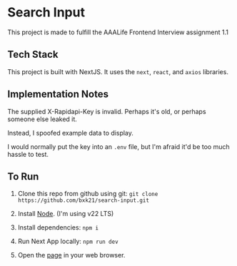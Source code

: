 # Search Input

This project is made to fulfill the AAALife Frontend Interview assignment 1.1

## Tech Stack

This project is built with NextJS. It uses the `next`, `react`, and `axios` libraries.

## Implementation Notes

The supplied X-Rapidapi-Key is invalid. Perhaps it's old, or perhaps someone else leaked it.

Instead, I spoofed example data to display.

I would normally put the key into an `.env` file, but I'm afraid it'd be too much hassle to test.

## To Run

1. Clone this repo from github using git: ```git clone https://github.com/bxk21/search-input.git```

1. Install [Node](https://nodejs.org/en/download). (I'm using v22 LTS)

1. Install dependencies: ```npm i```

1. Run Next App locally: ```npm run dev```

1. Open the [page](http://localhost:3000/) in your web browser.
